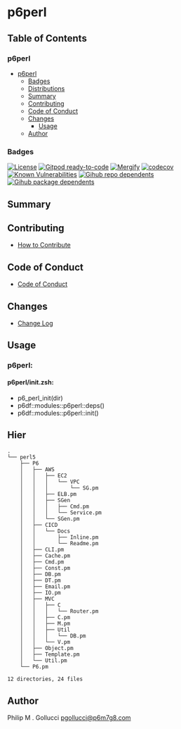 # p6perl

## Table of Contents


### p6perl
- [p6perl](#p6perl)
  - [Badges](#badges)
  - [Distributions](#distributions)
  - [Summary](#summary)
  - [Contributing](#contributing)
  - [Code of Conduct](#code-of-conduct)
  - [Changes](#changes)
    - [Usage](#usage)
  - [Author](#author)

### Badges

[![License](https://img.shields.io/badge/License-Apache%202.0-yellowgreen.svg)](https://opensource.org/licenses/Apache-2.0)
[![Gitpod ready-to-code](https://img.shields.io/badge/Gitpod-ready--to--code-blue?logo=gitpod)](https://gitpod.io/#https://github.com/p6m7g8/p6perl)
[![Mergify](https://img.shields.io/endpoint.svg?url=https://gh.mergify.io/badges/p6m7g8/p6perl/&style=flat)](https://mergify.io)
[![codecov](https://codecov.io/gh/p6m7g8/p6perl/branch/master/graph/badge.svg?token=14Yj1fZbew)](https://codecov.io/gh/p6m7g8/p6perl)
[![Known Vulnerabilities](https://snyk.io/test/github/p6m7g8/p6perl/badge.svg?targetFile=package.json)](https://snyk.io/test/github/p6m7g8/p6perl?targetFile=package.json)
[![Gihub repo dependents](https://badgen.net/github/dependents-repo/p6m7g8/p6perl)](https://github.com/p6m7g8/p6perl/network/dependents?dependent_type=REPOSITORY)
[![Gihub package dependents](https://badgen.net/github/dependents-pkg/p6m7g8/p6perl)](https://github.com/p6m7g8/p6perl/network/dependents?dependent_type=PACKAGE)

## Summary

## Contributing

- [How to Contribute](CONTRIBUTING.md)

## Code of Conduct

- [Code of Conduct](https://github.com/p6m7g8/.github/blob/master/CODE_OF_CONDUCT.md)

## Changes

- [Change Log](CHANGELOG.md)

## Usage

### p6perl:

#### p6perl/init.zsh:

- p6_perl_init(dir)
- p6df::modules::p6perl::deps()
- p6df::modules::p6perl::init()



## Hier
```text
.
└── perl5
    ├── P6
    │   ├── AWS
    │   │   ├── EC2
    │   │   │   └── VPC
    │   │   │       └── SG.pm
    │   │   ├── ELB.pm
    │   │   ├── SGen
    │   │   │   ├── Cmd.pm
    │   │   │   └── Service.pm
    │   │   └── SGen.pm
    │   ├── CICD
    │   │   └── Docs
    │   │       ├── Inline.pm
    │   │       └── Readme.pm
    │   ├── CLI.pm
    │   ├── Cache.pm
    │   ├── Cmd.pm
    │   ├── Const.pm
    │   ├── DB.pm
    │   ├── DT.pm
    │   ├── Email.pm
    │   ├── IO.pm
    │   ├── MVC
    │   │   ├── C
    │   │   │   └── Router.pm
    │   │   ├── C.pm
    │   │   ├── M.pm
    │   │   ├── Util
    │   │   │   └── DB.pm
    │   │   └── V.pm
    │   ├── Object.pm
    │   ├── Template.pm
    │   └── Util.pm
    └── P6.pm

12 directories, 24 files
```
## Author

Philip M . Gollucci <pgollucci@p6m7g8.com>
